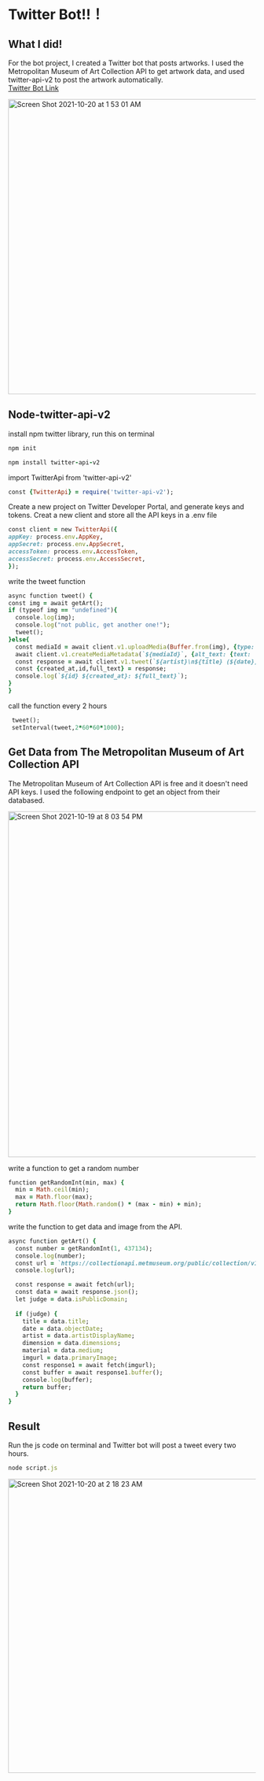 # Twitter Bot!!！
## What I did!
  For the bot project, I created a Twitter bot that posts artworks. 
  I used the Metropolitan Museum of Art Collection API to get artwork data, and used twitter-api-v2 to post the artwork automatically.
  <br> [Twitter Bot Link](https://twitter.com/XiangruiZeng98)
  
  <img width="600" alt="Screen Shot 2021-10-20 at 1 53 01 AM" src="https://user-images.githubusercontent.com/43830622/138035869-4730ef31-460a-4ec6-9b4e-aee622d5ccb0.png">
  
## Node-twitter-api-v2
  install npm twitter library, run this on terminal
  ```ruby
  npm init
  ```
  ```ruby
  npm install twitter-api-v2
  ```
  import TwitterApi from 'twitter-api-v2'
  ```ruby
  const {TwitterApi} = require('twitter-api-v2');
  ```
  Create a new project on Twitter Developer Portal, and generate keys and tokens. Creat a new client and store all the API keys in a .env file
  ```ruby
  const client = new TwitterApi({
  appKey: process.env.AppKey,
  appSecret: process.env.AppSecret,
  accessToken: process.env.AccessToken,
  accessSecret: process.env.AccessSecret,
  });
  ```
  write the tweet function
  ```ruby
  async function tweet() {
  const img = await getArt();
  if (typeof img == "undefined"){
    console.log(img);
    console.log("not public, get another one!");
    tweet();
  }else{
    const mediaId = await client.v1.uploadMedia(Buffer.from(img), {type: 'png'});
    await client.v1.createMediaMetadata(`${mediaId}`, {alt_text: {text: 'Art!'}});
    const response = await client.v1.tweet(`${artist}\n${title} (${date})\n${material}\n${dimension}`,{media_ids: [mediaId]});
    const {created_at,id,full_text} = response;
    console.log(`${id} ${created_at}: ${full_text}`);
  }
}
 ```
 call the function every 2 hours
 ```ruby
  tweet();
  setInterval(tweet,2*60*60*1000);
 ```
  
## Get Data from The Metropolitan Museum of Art Collection API

The Metropolitan Museum of Art Collection API is free and it doesn't need API keys. I used the following endpoint to get an object from their databased.

<img width="703" alt="Screen Shot 2021-10-19 at 8 03 54 PM" src="https://user-images.githubusercontent.com/43830622/138035224-87c3c6f4-2609-476f-9d51-c914ecad8b34.png">

write a function to get a random number
```ruby
function getRandomInt(min, max) {
  min = Math.ceil(min);
  max = Math.floor(max);
  return Math.floor(Math.random() * (max - min) + min);
}
```

write the function to get data and image from the API.
```ruby
async function getArt() {
  const number = getRandomInt(1, 437134);
  console.log(number);
  const url = `https://collectionapi.metmuseum.org/public/collection/v1/objects/${number}`;
  console.log(url);

  const response = await fetch(url);
  const data = await response.json();
  let judge = data.isPublicDomain;
  
  if (judge) {
    title = data.title;
    date = data.objectDate;
    artist = data.artistDisplayName;
    dimension = data.dimensions;
    material = data.medium;
    imgurl = data.primaryImage;
    const response1 = await fetch(imgurl);
    const buffer = await response1.buffer();
    console.log(buffer);
    return buffer;
  } 
}
```
  

## Result
Run the js code on terminal and Twitter bot will post a tweet every two hours.
```ruby
node script.js
```

<img width="598" alt="Screen Shot 2021-10-20 at 2 18 23 AM" src="https://user-images.githubusercontent.com/43830622/138038590-31b705fa-1c9d-4a9b-b16d-4683a05b0034.png">
